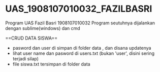 # UAS_1908107010032_FAZILBASRI
Program UAS Fazil Basri 1908107010032
Program seutuhnya dijalankan dengan sublime(windows) dan cmd

==CRUD DATA SISWA==
- pasword dan user di simpan di folder data , dan disana updatenya
- lihat user name dan pasword di users.txt  (bukan 'user', disini sering terjadi silap)
- file siswa.txt tersimpan di folder data
